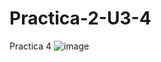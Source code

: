 # Practica-2-U3-4
Practica 4
![image](https://github.com/JulioCesarTorresMorales/Practica-2-U3-4/assets/149040136/03c064df-e858-4f85-9dad-39f37f9d2d08)
